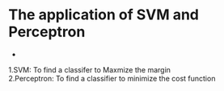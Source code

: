 # The application of SVM and Perceptron
*
1.SVM: To find a classifer to Maxmize the margin  
2.Perceptron: To find a classifier to minimize the cost function
